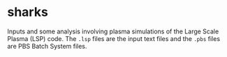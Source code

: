 sharks
======

Inputs and some analysis involving plasma simulations of the Large Scale Plasma (LSP) code. The `.lsp` files are the input text files and the `.pbs` files are PBS Batch System files.
